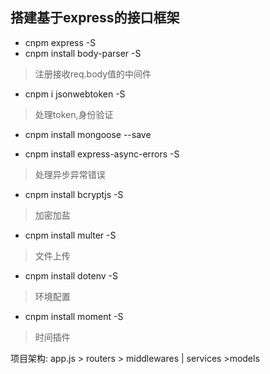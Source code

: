 ## 搭建基于express的接口框架
* cnpm express -S
* cnpm install body-parser -S
> 注册接收req.body值的中间件

* cnpm i jsonwebtoken -S
> 处理token,身份验证

* cnpm install mongoose --save

* cnpm install express-async-errors -S
> 处理异步异常错误

* cnpm install bcryptjs -S
> 加密加盐

* cnpm install multer -S
> 文件上传

* cnpm install dotenv -S
> 环境配置

* cnpm install moment -S
> 时间插件

  项目架构:
  app.js > routers > middlewares | services  >models